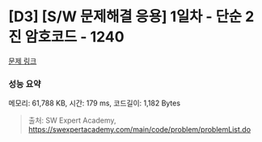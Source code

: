 # [D3] [S/W 문제해결 응용] 1일차 - 단순 2진 암호코드 - 1240 

[문제 링크](https://swexpertacademy.com/main/code/problem/problemDetail.do?contestProbId=AV15FZuqAL4CFAYD) 

### 성능 요약

메모리: 61,788 KB, 시간: 179 ms, 코드길이: 1,182 Bytes



> 출처: SW Expert Academy, https://swexpertacademy.com/main/code/problem/problemList.do